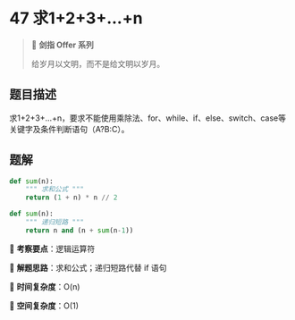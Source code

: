 # 47 求1+2+3+...+n

> 🌟 **剑指 Offer 系列**
>
> 给岁月以文明，而不是给文明以岁月。

## 题目描述

求1+2+3+...+n，要求不能使用乘除法、for、while、if、else、switch、case等关键字及条件判断语句（A?B:C）。

## 题解

```python
def sum(n):
    """ 求和公式 """
    return (1 + n) * n // 2
```

```python
def sum(n):
    """ 递归短路 """
    return n and (n + sum(n-1))
```

🍥 **考察要点**：逻辑运算符

🍬 **解题思路**：求和公式；递归短路代替 if 语句

🍉 **时间复杂度**：O(n)

🍭 **空间复杂度**：O(1)
